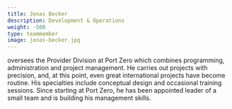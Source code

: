 ```yaml
---
title: Jonas Becker
description: Development & Operations
weight: -500
type: teammember
image: jonas-becker.jpg
---
```

oversees the Provider Division at Port Zero which combines programming, administration and project management.
He carries out projects with precision, and, at this point, even great international projects have become routine. His specialties include conceptual design and occasional training sessions.
Since starting at Port Zero, he has been appointed leader of a small team and is building his management
skills.
